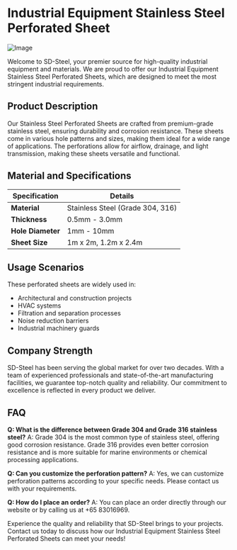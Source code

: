 # Industrial Equipment Stainless Steel Perforated Sheet

![Image](https://github.com/user-attachments/assets/2567258e-e124-4816-932d-1809bd27ef0b)

Welcome to SD-Steel, your premier source for high-quality industrial equipment and materials. We are proud to offer our Industrial Equipment Stainless Steel Perforated Sheets, which are designed to meet the most stringent industrial requirements.

## Product Description

Our Stainless Steel Perforated Sheets are crafted from premium-grade stainless steel, ensuring durability and corrosion resistance. These sheets come in various hole patterns and sizes, making them ideal for a wide range of applications. The perforations allow for airflow, drainage, and light transmission, making these sheets versatile and functional.

## Material and Specifications

| **Specification** | **Details** |
|-------------------|-------------|
| **Material**      | Stainless Steel (Grade 304, 316) |
| **Thickness**     | 0.5mm - 3.0mm |
| **Hole Diameter** | 1mm - 10mm |
| **Sheet Size**    | 1m x 2m, 1.2m x 2.4m |

## Usage Scenarios

These perforated sheets are widely used in:
- Architectural and construction projects
- HVAC systems
- Filtration and separation processes
- Noise reduction barriers
- Industrial machinery guards

## Company Strength

SD-Steel has been serving the global market for over two decades. With a team of experienced professionals and state-of-the-art manufacturing facilities, we guarantee top-notch quality and reliability. Our commitment to excellence is reflected in every product we deliver.

## FAQ

**Q: What is the difference between Grade 304 and Grade 316 stainless steel?**
A: Grade 304 is the most common type of stainless steel, offering good corrosion resistance. Grade 316 provides even better corrosion resistance and is more suitable for marine environments or chemical processing applications.

**Q: Can you customize the perforation pattern?**
A: Yes, we can customize perforation patterns according to your specific needs. Please contact us with your requirements.

**Q: How do I place an order?**
A: You can place an order directly through our website or by calling us at +65 83016969.

Experience the quality and reliability that SD-Steel brings to your projects. Contact us today to discuss how our Industrial Equipment Stainless Steel Perforated Sheets can meet your needs!
